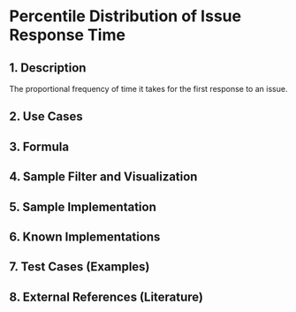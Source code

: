 # Percentile Distribution of Issue Response Time

## 1. Description
The proportional frequency of time it takes for the first response to an issue.

## 2. Use Cases

## 3. Formula

## 4. Sample Filter and Visualization

## 5. Sample Implementation

## 6. Known Implementations

## 7. Test Cases (Examples)

## 8. External References (Literature)

